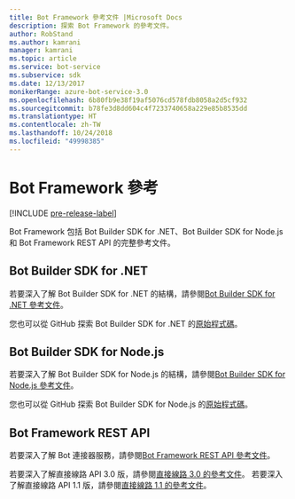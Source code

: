 ```yaml
---
title: Bot Framework 參考文件 |Microsoft Docs
description: 探索 Bot Framework 的參考文件。
author: RobStand
ms.author: kamrani
manager: kamrani
ms.topic: article
ms.service: bot-service
ms.subservice: sdk
ms.date: 12/13/2017
monikerRange: azure-bot-service-3.0
ms.openlocfilehash: 6b80fb9e38f19af5076cd578fdb8058a2d5cf932
ms.sourcegitcommit: b78fe3d8dd604c4f7233740658a229e85b8535dd
ms.translationtype: HT
ms.contentlocale: zh-TW
ms.lasthandoff: 10/24/2018
ms.locfileid: "49998385"
---
```

# <a name="bot-framework-reference"></a>Bot Framework 參考

[!INCLUDE [pre-release-label](./includes/pre-release-label-v3.md)]

Bot Framework 包括 Bot Builder SDK for .NET、Bot Builder SDK for Node.js 和 Bot Framework REST API 的完整參考文件。

## <a name="bot-builder-sdk-for-net"></a>Bot Builder SDK for .NET
若要深入了解 Bot Builder SDK for .NET 的結構，請參閱[Bot Builder SDK for .NET 參考文件](/dotnet/api/)。

您也可以從 GitHub 探索 Bot Builder SDK for .NET 的[原始程式碼](https://github.com/Microsoft/BotBuilder/tree/master/CSharp)。 

## <a name="bot-builder-sdk-for-nodejs"></a>Bot Builder SDK for Node.js
若要深入了解 Bot Builder SDK for Node.js 的結構，請參閱[Bot Builder SDK for Node.js 參考文件](https://docs.botframework.com/en-us/node/builder/calling-reference/modules/_botbuilder_d_.html)。

您也可以從 GitHub 探索 Bot Builder SDK for Node.js 的[原始程式碼](https://github.com/Microsoft/BotBuilder/tree/master/Node)。

## <a name="bot-framework-rest-apis"></a>Bot Framework REST API
若要深入了解 Bot 連接器服務，請參閱[Bot Framework REST API 參考文件](~/rest-api/bot-framework-rest-connector-api-reference.md)。 

若要深入了解直接線路 API 3.0 版，請參閱[直接線路 3.0 的參考文件](~/rest-api/bot-framework-rest-direct-line-3-0-api-reference.md)。 若要深入了解直接線路 API 1.1 版，請參閱[直接線路 1.1 的參考文件](~/rest-api/bot-framework-rest-direct-line-1-1-api-reference.md)。


